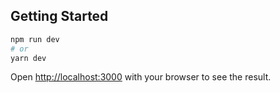 
## Getting Started

```bash
npm run dev
# or
yarn dev
```

Open [http://localhost:3000](http://localhost:3000) with your browser to see the result.
